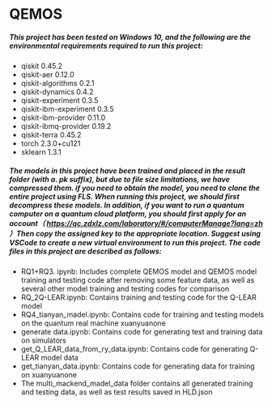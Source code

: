 # QEMOS

##### This project has been tested on Windows 10, and the following are the environmental requirements required to run this project:

- qiskit  0.45.2
- qiskit-aer 0.12.0
- qiskit-algorithms 0.2.1
- qiskit-dynamics 0.4.2
- qiskit-experiment 0.3.5
- qiskit-ibm-experiment 0.3.5
- qiskit-ibm-provider 0.11.0
- qiskit-ibmq-provider 0.19.2
- qiskit-terra 0.45.2
- torch 2.3.0+cu121
- sklearn 1.3.1

##### The models in this project have been trained and placed in the result folder (with a. pk suffix), but due to file size limitations, we have compressed them.  if you need to obtain the model, you need to clone the entire project using FLS. When running this project, we should first decompress these models. In addition, if you want to run a quantum computer on a quantum cloud platform, you should first apply for an account（ https://qc.zdxlz.com/laboratory/#/computerManage?lang=zh ）Then copy the assigned key to the appropriate location. Suggest using VSCode to create a new virtual environment to run this project. The code files in this project are described as follows:

- RQ1+RQ3. ipynb: Includes complete QEMOS model and QEMOS model training and testing code after removing some feature data, as well as several other model training and testing codes for comparison
- RQ_2Q-LEAR.ipynb: Contains training and testing code for the Q-LEAR model
- RQ4_tianyan_madel.ipynb: Contains code for training and testing models on the quantum real machine xuanyuanone
- generate data.ipynb: Contains code for generating test and training data on simulators
- get_Q_LEAR_data_from_ry_data.ipynb: Contains code for generating Q-LEAR model data
- get_tianyan_data.ipynb: Contains code for generating data for training on xuanyuanone
- The multi_mackend_madel_data folder contains all generated training and testing data, as well as test results saved in HLD.json
